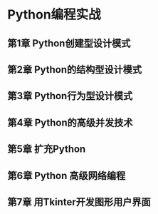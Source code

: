 # Python编程实战
## 第1章 Python创建型设计模式
## 第2章 Python的结构型设计模式
## 第3章 Python行为型设计模式
## 第4章 Python的高级并发技术
## 第5章 扩充Python
## 第6章 Python 高级网络编程
## 第7章 用Tkinter开发图形用户界面
